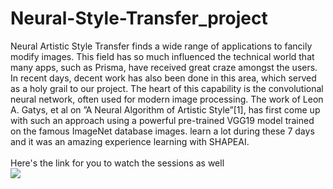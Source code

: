 # Neural-Style-Transfer_project
Neural Artistic Style Transfer finds a wide range of applications to fancily modify images. This field has so much influenced the technical world that many apps, such as Prisma, have received great craze amongst the users. In recent days, decent work has also been done in this area, which served as a holy grail to our project. The heart of this capability is the convolutional neural network, often used for modern image processing. The work of Leon A. Gatys, et al on ”A Neural Algorithm of Artistic Style”[1], has first come up with such an approach using a powerful pre-trained VGG19 model trained on the famous ImageNet database images.
learn a lot during these 7 days and it was an amazing experience learning with SHAPEAI.
<br><br>Here's the link for you to watch the sessions as well<br>
<a href="https://cloudxlab.com/certificate/ZKPSZI/"> <img src="https://github.com/Ankangh-651/Neural-Style-Transfer_project/blob/main/NST_project.jpg"> </a>
